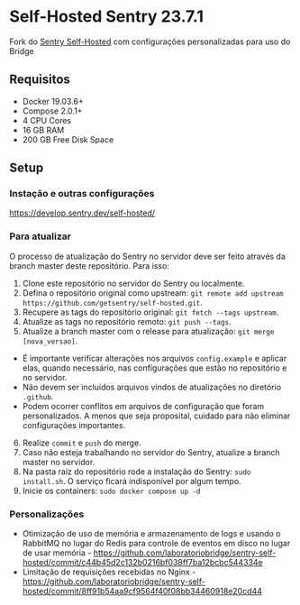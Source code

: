 # Self-Hosted Sentry 23.7.1

Fork do [Sentry Self-Hosted](https://github.com/getsentry/self-hosted/) com configurações personalizadas para uso do Bridge

## Requisitos

* Docker 19.03.6+
* Compose 2.0.1+
* 4 CPU Cores
* 16 GB RAM
* 200 GB Free Disk Space

## Setup

### Instação e outras configurações

https://develop.sentry.dev/self-hosted/

### Para atualizar

O processo de atualização do Sentry no servidor deve ser feito através da branch master deste repositório. Para isso:

1. Clone este repositório no servidor do Sentry ou localmente.
2. Defina o repositório original como upstream: `git remote add upstream https://github.com/getsentry/self-hosted.git`.
3. Recupere as tags do repositório original: `git fetch --tags upstream`.
4. Atualize as tags no repositório remoto: `git push --tags`.
5. Atualize a branch master com o release para atualização: `git merge [nova_versao]`.
  - É importante verificar alterações nos arquivos `config.example` e aplicar elas, quando necessário, nas configurações que estão no repositório e no servidor.
  - Não devem ser incluídos arquivos vindos de atualizações no diretório `.github`.
  - Podem ocorrer conflitos em arquivos de configuração que foram personalizados. A menos que seja proposital, cuidado para não eliminar configurações importantes.
6. Realize `commit` e `push` do merge.
7. Caso não esteja trabalhando no servidor do Sentry, atualize a branch master no servidor.
8. Na pasta raiz do repositório rode a instalação do Sentry: `sudo install.sh`. O serviço ficará indisponível por algum tempo.
9. Inicie os containers: `sudo docker compose up -d`

### Personalizações

- Otimização de uso de memória e armazenamento de logs e usando o RabbitMQ no lugar do Redis para controle de eventos em disco no lugar de usar memória - https://github.com/laboratoriobridge/sentry-self-hosted/commit/c44b45d2c132b0216bf038ff7ba12bcbc544334e
- Limitação de requisições recebidas no Nginx - https://github.com/laboratoriobridge/sentry-self-hosted/commit/8ff91b54aa9cf9564f40f08bb34460918e20cd44
